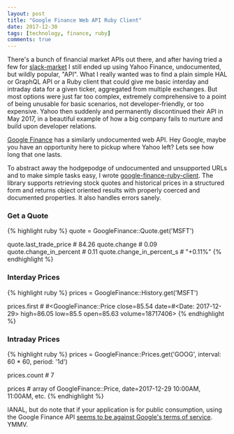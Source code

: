 ```yaml
---
layout: post
title: "Google Finance Web API Ruby Client"
date: 2017-12-30
tags: [technology, finance, ruby]
comments: true
---
```

There's a bunch of financial market APIs out there, and after having tried a few for [slack-market](https://market.playplay.io) I still ended up using Yahoo Finance, undocumented, but wildly popular, "API". What I really wanted was to find a plain simple HAL or GraphQL API or a Ruby client that could give me basic interday and intraday data for a given ticker, aggregated from multiple exchanges. But most options were just far too complex, extremely comprehensive to a point of being unusable for basic scenarios, not developer-friendly, or too expensive. Yahoo then suddenly and permanently discontinued their API in May 2017, in a beautiful example of how a big company fails to nurture and build upon developer relations.

[Google Finance](http://finance.google.com) has a similarly undocumented web API. Hey Google, maybe you have an opportunity here to pickup where Yahoo left? Lets see how long that one lasts.

To abstract away the hodgepodge of undocumented and unsupported URLs and to make simple tasks easy, I wrote [google-finance-ruby-client](https://github.com/dblock/google-finance-ruby-client). The library supports retrieving stock quotes and historical prices in a structured form and returns object oriented results with properly coerced and documented properties. It also handles errors sanely.

### Get a Quote

{% highlight ruby %}
quote = GoogleFinance::Quote.get('MSFT')

quote.last_trade_price # 84.26
quote.change # 0.09
quote.change_in_percent # 0.11
quote.change_in_percent_s # "+0.11%"
{% endhighlight %}

### Interday Prices

{% highlight ruby %}
prices = GoogleFinance::History.get('MSFT')

prices.first # #<GoogleFinance::Price close=85.54 date=#<Date: 2017-12-29> high=86.05 low=85.5 open=85.63 volume=18717406>
{% endhighlight %}

### Intraday Prices

{% highlight ruby %}
prices = GoogleFinance::Prices.get('GOOG', interval: 60 * 60, period: '1d')

prices.count # 7

prices # array of GoogleFinance::Price, date=2017-12-29 10:00AM, 11:00AM, etc.
{% endhighlight %}

IANAL, but do note that if your application is for public consumption, using the Google Finance API [seems to be against Google's terms of service](https://groups.google.com/forum/#!msg/google-finance-apis/O8fjsgnamHE/-ZKSjif4yDIJ). YMMV.
